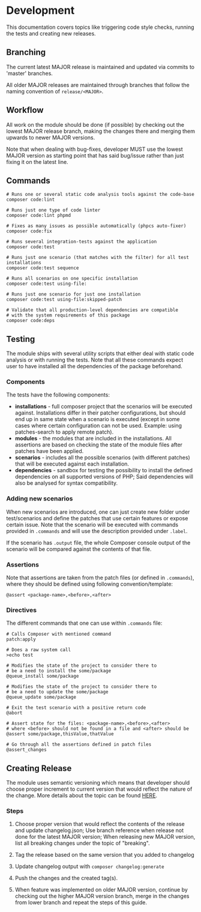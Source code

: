 # Development

This documentation covers topics like triggering code style checks, running the tests and creating new 
releases.  

## Branching

The current latest MAJOR release is maintained and updated via commits to 'master' branches. 

All older MAJOR releases are maintained through branches that follow the naming convention of `release/<MAJOR>`.

## Workflow

All work on the module should be done (if possible) by checking out the lowest MAJOR release branch,
making the changes there and merging them upwards to newer MAJOR versions. 

Note that when dealing with bug-fixes, developer MUST use the lowest MAJOR version as starting point that 
has said bug/issue rather than just fixing it on the latest line.

## Commands

```shell
# Runs one or several static code analysis tools against the code-base
composer code:lint

# Runs just one type of code linter
composer code:lint phpmd

# Fixes as many issues as possible automatically (phpcs auto-fixer)
composer code:fix

# Runs several integration-tests against the application
composer code:test

# Runs just one scenario (that matches with the filter) for all test installations
composer code:test sequence

# Runs all scenarios on one specific installation
composer code:test using-file:

# Runs just one scenario for just one installation
composer code:test using-file:skipped-patch

# Validate that all production-level dependencies are compatible 
# with the system requirements of this package 
composer code:deps
```

## Testing

The module ships with several utility scripts that either deal with static code analysis or with running 
the tests. Note that all these commands expect user to have installed all the dependencies of the package
beforehand.

### Components

The tests have the following components:

* **installations** - full composer project that the scenarios will be executed against. Installations differ in
  their patcher configurations, but should end up in same state when a scenario is executed (except in some
  cases where certain configuration can not be used. Example: using patches-search to apply remote patch).  
* **modules** - the modules that are included in the installations. All assertions are based on checking the
  state of the module files after patches have been applied.
* **scenarios** - includes all the possible scenarios (with different patches) that will be executed against 
  each installation.
* **dependencies** - sandbox for testing the possibility to install the defined dependencies on all supported
  versions of PHP; Said dependencies will also be analysed for syntax compatibility.

### Adding new scenarios

When new scenarios are introduced, one can just create new folder under test/scenarios and define the 
patches that use certain features or expose certain issue. Note that the scenario will be executed with
commands provided in `.commands` and will use the description provided under `.label`.

If the scenario has `.output` file, the whole Composer console output of the scenario will be compared 
against the contents of that file. 

### Assertions

Note that assertions are taken from the patch files (or defined in `.commands`), where they should be defined 
using following convention/template:

```
@assert <package-name>,<before>,<after>
```

### Directives

The different commands that one can use within `.commands` file:

```shell
# Calls Composer with mentioned command
patch:apply

# Does a raw system call
>echo test

# Modifies the state of the project to consider there to
# be a need to install the some/package
@queue_install some/package

# Modifies the state of the project to consider there to
# be a need to update the some/package
@queue_update some/package

# Exit the test scenario with a positive return code
@abort

# Assert state for the files: <package-name>,<before>,<after>
# where <before> should not be found in a file and <after> should be
@assert some/package,thisValue,thatValue

# Go through all the assertions defined in patch files
@assert_changes
```

## Creating Release

The module uses semantic versioning which means that developer should choose proper increment to current
version that would reflect the nature of the change. More details about the topic can be found [HERE](https://semver.org).

### Steps

1. Choose proper version that would reflect the contents of the release and update changelog.json; Use branch 
   reference when release not done for the latest MAJOR version; When releasing new MAJOR version, list all
   breaking changes under the topic of "breaking".

2. Tag the release based on the same version that you added to changelog

3. Update changelog output with `composer changelog:generate`

4. Push the changes and the created tag(s).

5. When feature was implemented on older MAJOR version, continue by checking out the higher MAJOR version 
   branch, merge in the changes from lower branch and repeat the steps of this guide.   
